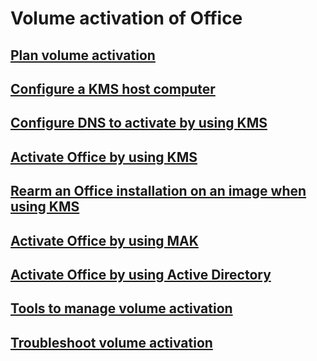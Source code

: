 # Volume activation of Office
## [Plan volume activation](plan-volume-activation-of-office.md)
## [Configure a KMS host computer](configure-a-kms-host-computer-for-office.md)
## [Configure DNS to activate by using KMS](configure-dns-to-activate-office-by-using-kms.md)
## [Activate Office by using KMS](activate-office-by-using-kms.md)
## [Rearm an Office installation on an image when using KMS](rearm-an-office-installation-on-an-image-when-using-kms-to-activate.md)
## [Activate Office by using MAK](activate-office-by-using-mak.md)
## [Activate Office by using Active Directory](activate-office-by-using-active-directory.md)
## [Tools to manage volume activation](tools-to-manage-volume-activation-of-office.md)
## [Troubleshoot volume activation](troubleshoot-volume-activation-of-office.md)

